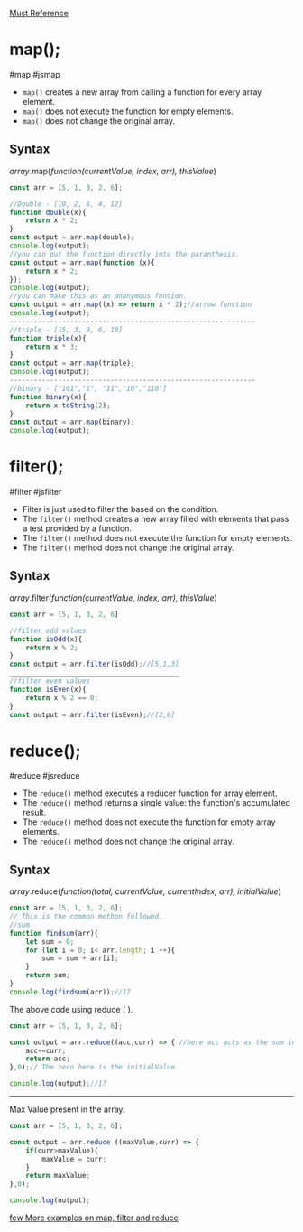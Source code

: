 [Must Reference](https://medium.com/@masterrajpatel/mastering-javascripts-map-filter-and-reduce-methods-a-comprehensive-guide-6baffeae1063#:~:text=The%20filter%20method%20allows%20you,included%20in%20the%20resulting%20array.)
# map();
#map #jsmap
- `map()` creates a new array from calling a function for every array element.
- `map()` does not execute the function for empty elements.
- `map()` does not change the original array.
## Syntax
_array_.map(_function(currentValue, index, arr), thisValue_)
```js
const arr = [5, 1, 3, 2, 6];

//Double - [10, 2, 6, 4, 12]
function double(x){
	return x * 2;
}
const output = arr.map(double);
console.log(output);
//you can put the function directly into the paranthesis.
const output = arr.map(function (x){
	return x * 2;
});
console.log(output);
//you can make this as an anonymous funtion. 
const output = arr.map((x) => return x * 2);//arrow function
console.log(output);
-------------------------------------------------------------
//triple - [15, 3, 9, 6, 18]
function triple(x){
	return x * 3;
}
const output = arr.map(triple);
console.log(output);
-------------------------------------------------------------
//binary - ["101","1", "11","10","110"]
function binary(x){
	return x.toString(2);
}
const output = arr.map(binary);
console.log(output);
```
# filter();
#filter #jsfilter 
- Filter is just used to filter the based on the condition.
- The `filter()` method creates a new array filled with elements that pass a test provided by a function.
- The `filter()` method does not execute the function for empty elements.
- The `filter()` method does not change the original array.
## Syntax
_array_.filter(_function(currentValue, index, arr), thisValue_)
```js
const arr = [5, 1, 3, 2, 6]

//filter odd values
function isOdd(x){
	return x % 2;
}
const output = arr.filter(isOdd);//[5,1,3]
__________________________________________
//filter even values
function isEven(x){
	return x % 2 == 0;
}
const output = arr.filter(isEven);//[2,6]
```
# reduce();
#reduce #jsreduce
- The `reduce()` method executes a reducer function for array element.
- The `reduce()` method returns a single value: the function's accumulated result.
- The `reduce()` method does not execute the function for empty array elements.
- The `reduce()` method does not change the original array.
## Syntax
_array_.reduce(_function(total, currentValue, currentIndex, arr), initialValue_)
```js
const arr = [5, 1, 3, 2, 6];
// This is the common methon followed.
//sum
function findsum(arr){
	let sum = 0;
	for (let i = 0; i< arr.length; i ++){
		sum = sum + arr[i];
	}
	return sum;
}
console.log(findsum(arr));//17
```
The above code using reduce ( ).
```js
const arr = [5, 1, 3, 2, 6];

const output = arr.reduce((acc,curr) => { //here acc acts as the sum in the above code and the curr represents the present current value.
	acc+=curr;
	return acc;
},0);// The zero here is the initialValue.

console.log(output);//17
```
-------------
Max Value present in the array.
```js
const arr = [5, 1, 3, 2, 6];

const output = arr.reduce ((maxValue,curr) => {
	if(curr>maxValue){
		maxValue = curr;
	}
	return maxValue;
},0);

console.log(output);
```

[few More examples on map, filter and reduce](ExtraExamples.md)
